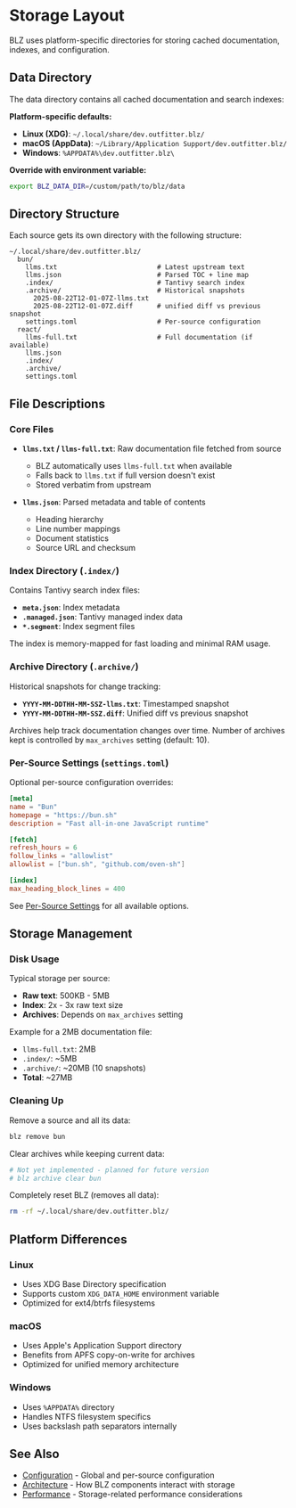 # Storage Layout

BLZ uses platform-specific directories for storing cached documentation, indexes, and configuration.

## Data Directory

The data directory contains all cached documentation and search indexes:

**Platform-specific defaults:**

- **Linux (XDG)**: `~/.local/share/dev.outfitter.blz/`
- **macOS (AppData)**: `~/Library/Application Support/dev.outfitter.blz/`
- **Windows**: `%APPDATA%\dev.outfitter.blz\`

**Override with environment variable:**

```bash
export BLZ_DATA_DIR=/custom/path/to/blz/data
```

## Directory Structure

Each source gets its own directory with the following structure:

```
~/.local/share/dev.outfitter.blz/
  bun/
    llms.txt                         # Latest upstream text
    llms.json                        # Parsed TOC + line map
    .index/                          # Tantivy search index
    .archive/                        # Historical snapshots
      2025-08-22T12-01-07Z-llms.txt
      2025-08-22T12-01-07Z.diff      # unified diff vs previous snapshot
    settings.toml                    # Per-source configuration
  react/
    llms-full.txt                    # Full documentation (if available)
    llms.json
    .index/
    .archive/
    settings.toml
```

## File Descriptions

### Core Files

- **`llms.txt` / `llms-full.txt`**: Raw documentation file fetched from source
  - BLZ automatically uses `llms-full.txt` when available
  - Falls back to `llms.txt` if full version doesn't exist
  - Stored verbatim from upstream

- **`llms.json`**: Parsed metadata and table of contents
  - Heading hierarchy
  - Line number mappings
  - Document statistics
  - Source URL and checksum

### Index Directory (`.index/`)

Contains Tantivy search index files:

- **`meta.json`**: Index metadata
- **`.managed.json`**: Tantivy managed index data
- **`*.segment`**: Index segment files

The index is memory-mapped for fast loading and minimal RAM usage.

### Archive Directory (`.archive/`)

Historical snapshots for change tracking:

- **`YYYY-MM-DDTHH-MM-SSZ-llms.txt`**: Timestamped snapshot
- **`YYYY-MM-DDTHH-MM-SSZ.diff`**: Unified diff vs previous snapshot

Archives help track documentation changes over time. Number of archives kept is controlled by `max_archives` setting (default: 10).

### Per-Source Settings (`settings.toml`)

Optional per-source configuration overrides:

```toml
[meta]
name = "Bun"
homepage = "https://bun.sh"
description = "Fast all-in-one JavaScript runtime"

[fetch]
refresh_hours = 6
follow_links = "allowlist"
allowlist = ["bun.sh", "github.com/oven-sh"]

[index]
max_heading_block_lines = 400
```

See [Per-Source Settings](../cli/configuration.md#per-source-settings) for all available options.

## Storage Management

### Disk Usage

Typical storage per source:

- **Raw text**: 500KB - 5MB
- **Index**: 2x - 3x raw text size
- **Archives**: Depends on `max_archives` setting

Example for a 2MB documentation file:

- `llms-full.txt`: 2MB
- `.index/`: ~5MB
- `.archive/`: ~20MB (10 snapshots)
- **Total**: ~27MB

### Cleaning Up

Remove a source and all its data:

```bash
blz remove bun
```

Clear archives while keeping current data:

```bash
# Not yet implemented - planned for future version
# blz archive clear bun
```

Completely reset BLZ (removes all data):

```bash
rm -rf ~/.local/share/dev.outfitter.blz/
```

## Platform Differences

### Linux

- Uses XDG Base Directory specification
- Supports custom `XDG_DATA_HOME` environment variable
- Optimized for ext4/btrfs filesystems

### macOS

- Uses Apple's Application Support directory
- Benefits from APFS copy-on-write for archives
- Optimized for unified memory architecture

### Windows

- Uses `%APPDATA%` directory
- Handles NTFS filesystem specifics
- Uses backslash path separators internally

## See Also

- [Configuration](../cli/configuration.md) - Global and per-source configuration
- [Architecture](README.md) - How BLZ components interact with storage
- [Performance](PERFORMANCE.md) - Storage-related performance considerations
